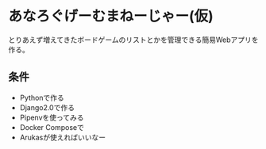 # あなろぐげーむまねーじゃー(仮)
とりあえず増えてきたボードゲームのリストとかを管理できる簡易Webアプリを作る。

## 条件
- Pythonで作る
- Django2.0で作る
- Pipenvを使ってみる
- Docker Composeで
- Arukasが使えればいいなー
